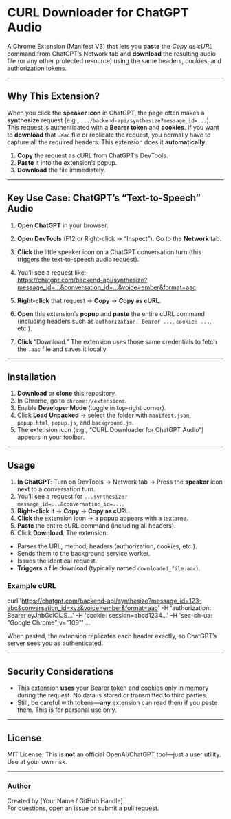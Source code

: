 # CURL Downloader for ChatGPT Audio

A Chrome Extension (Manifest V3) that lets you **paste** the _Copy as cURL_ command from ChatGPT’s Network tab and **download** the resulting audio file (or any other protected resource) using the same headers, cookies, and authorization tokens.

---

## Why This Extension?

When you click the **speaker icon** in ChatGPT, the page often makes a **synthesize** request (e.g., `.../backend-api/synthesize?message_id=...`). This request is authenticated with a **Bearer token** and **cookies**. If you want to **download** that `.aac` file or replicate the request, you normally have to capture all the required headers. This extension does it **automatically**:  
1. **Copy** the request as cURL from ChatGPT’s DevTools.  
2. **Paste** it into the extension’s popup.  
3. **Download** the file immediately.

---

## Key Use Case: ChatGPT’s “Text-to-Speech” Audio

1. **Open ChatGPT** in your browser.  
2. **Open DevTools** (F12 or Right-click → “Inspect”). Go to the **Network** tab.  
3. **Click** the little speaker icon on a ChatGPT conversation turn (this triggers the text-to-speech audio request).  
4. You’ll see a request like:  
https://chatgpt.com/backend-api/synthesize?message_id=...&conversation_id=...&voice=ember&format=aac

1. **Right-click** that request → **Copy** → **Copy as cURL**.  
2. **Open** this extension’s **popup** and **paste** the entire cURL command (including headers such as `authorization: Bearer ...`, `cookie: ...`, etc.).  
3. **Click** “Download.” The extension uses those same credentials to fetch the `.aac` file and saves it locally.

---

## Installation

1. **Download** or **clone** this repository.  
2. In Chrome, go to `chrome://extensions`.  
3. Enable **Developer Mode** (toggle in top-right corner).  
4. Click **Load Unpacked** → select the folder with `manifest.json`, `popup.html`, `popup.js`, and `background.js`.  
5. The extension icon (e.g., “CURL Downloader for ChatGPT Audio”) appears in your toolbar.

---

## Usage

1. **In ChatGPT**: Turn on DevTools → Network tab → Press the **speaker** icon next to a conversation turn.  
2. You’ll see a request for `...synthesize?message_id=...&conversation_id=...`.  
3. **Right-click** it → **Copy** → **Copy as cURL**.  
4. **Click** the extension icon → a popup appears with a textarea.  
5. **Paste** the entire cURL command (including all headers).  
6. Click **Download**. The extension:
- Parses the URL, method, headers (authorization, cookies, etc.).  
- Sends them to the background service worker.  
- Issues the identical request.  
- **Triggers** a file download (typically named `downloaded_file.aac`).

### Example cURL

curl 'https://chatgpt.com/backend-api/synthesize?message_id=123-abc&conversation_id=xyz&voice=ember&format=aac'
-H 'authorization: Bearer eyJhbGciOiJS...'
-H 'cookie: session=abcd1234...'
-H 'sec-ch-ua: "Google Chrome";v="109"'
...

When pasted, the extension replicates each header exactly, so ChatGPT’s server sees you as authenticated.

---

## Security Considerations

- This extension **uses** your Bearer token and cookies only in memory during the request. No data is stored or transmitted to third parties.  
- Still, be careful with tokens—**any** extension can read them if you paste them. This is for personal use only.

---

## License

MIT License. This is **not** an official OpenAI/ChatGPT tool—just a user utility. Use at your own risk.

---

### Author

Created by [Your Name / GitHub Handle].  
For questions, open an issue or submit a pull request.
